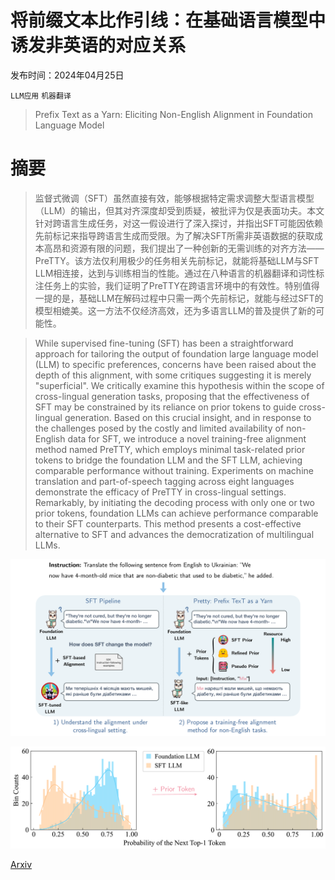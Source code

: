 # 将前缀文本比作引线：在基础语言模型中诱发非英语的对应关系

发布时间：2024年04月25日

`LLM应用` `机器翻译`

> Prefix Text as a Yarn: Eliciting Non-English Alignment in Foundation Language Model

# 摘要

> 监督式微调（SFT）虽然直接有效，能够根据特定需求调整大型语言模型（LLM）的输出，但其对齐深度却受到质疑，被批评为仅是表面功夫。本文针对跨语言生成任务，对这一假设进行了深入探讨，并指出SFT可能因依赖先前标记来指导跨语言生成而受限。为了解决SFT所需非英语数据的获取成本高昂和资源有限的问题，我们提出了一种创新的无需训练的对齐方法——PreTTY。该方法仅利用极少的任务相关先前标记，就能将基础LLM与SFT LLM相连接，达到与训练相当的性能。通过在八种语言的机器翻译和词性标注任务上的实验，我们证明了PreTTY在跨语言环境中的有效性。特别值得一提的是，基础LLM在解码过程中只需一两个先前标记，就能与经过SFT的模型相媲美。这一方法不仅经济高效，还为多语言LLM的普及提供了新的可能性。

> While supervised fine-tuning (SFT) has been a straightforward approach for tailoring the output of foundation large language model (LLM) to specific preferences, concerns have been raised about the depth of this alignment, with some critiques suggesting it is merely "superficial". We critically examine this hypothesis within the scope of cross-lingual generation tasks, proposing that the effectiveness of SFT may be constrained by its reliance on prior tokens to guide cross-lingual generation. Based on this crucial insight, and in response to the challenges posed by the costly and limited availability of non-English data for SFT, we introduce a novel training-free alignment method named PreTTY, which employs minimal task-related prior tokens to bridge the foundation LLM and the SFT LLM, achieving comparable performance without training. Experiments on machine translation and part-of-speech tagging across eight languages demonstrate the efficacy of PreTTY in cross-lingual settings. Remarkably, by initiating the decoding process with only one or two prior tokens, foundation LLMs can achieve performance comparable to their SFT counterparts. This method presents a cost-effective alternative to SFT and advances the democratization of multilingual LLMs.

![将前缀文本比作引线：在基础语言模型中诱发非英语的对应关系](../../../paper_images/2404.16766/x1.png)

![将前缀文本比作引线：在基础语言模型中诱发非英语的对应关系](../../../paper_images/2404.16766/x2.png)

[Arxiv](https://arxiv.org/abs/2404.16766)